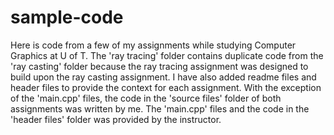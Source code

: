 # sample-code

Here is code from a few of my assignments while studying Computer Graphics at U of T. The 'ray tracing' folder contains duplicate code from the 'ray casting' folder because the ray tracing assignment was designed to build upon the ray casting assignment. I have also added readme files and header files to provide the context for each assignment. With the exception of the 'main.cpp' files, the code in the 'source files' folder of both assignments was written by me. The 'main.cpp' files and the code in the 'header files' folder was provided by the instructor.
